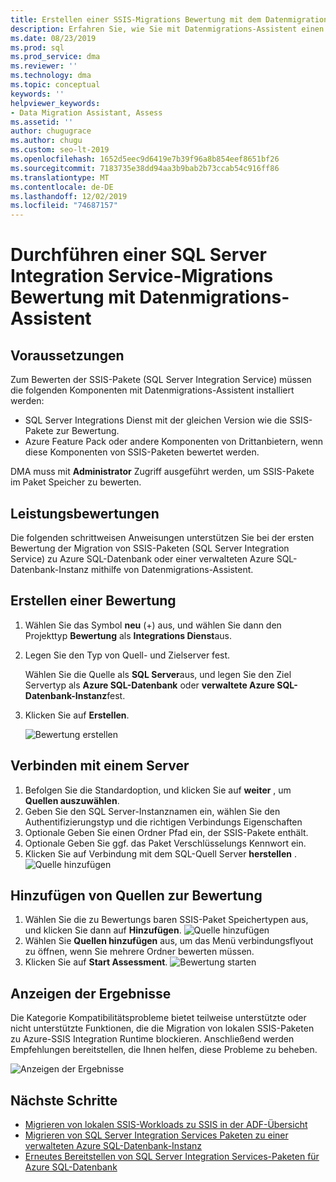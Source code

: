 ```yaml
---
title: Erstellen einer SSIS-Migrations Bewertung mit dem Datenmigrations-Assistent
description: Erfahren Sie, wie Sie mit Datenmigrations-Assistent einen lokalen SQL Server Integration Service (SSIS) vor der Migration zu einer Azure SQL-Datenbank oder einer verwalteten Azure SQL-Datenbank-Instanz bewerten.
ms.date: 08/23/2019
ms.prod: sql
ms.prod_service: dma
ms.reviewer: ''
ms.technology: dma
ms.topic: conceptual
keywords: ''
helpviewer_keywords:
- Data Migration Assistant, Assess
ms.assetid: ''
author: chugugrace
ms.author: chugu
ms.custom: seo-lt-2019
ms.openlocfilehash: 1652d5eec9d6419e7b39f96a8b854eef8651bf26
ms.sourcegitcommit: 7183735e38dd94aa3b9bab2b73ccab54c916ff86
ms.translationtype: MT
ms.contentlocale: de-DE
ms.lasthandoff: 12/02/2019
ms.locfileid: "74687157"
---
```

# <a name="perform-a-sql-server-integration-service-migration-assessment-with-data-migration-assistant"></a>Durchführen einer SQL Server Integration Service-Migrations Bewertung mit Datenmigrations-Assistent

## <a name="prerequisites"></a>Voraussetzungen

Zum Bewerten der SSIS-Pakete (SQL Server Integration Service) müssen die folgenden Komponenten mit Datenmigrations-Assistent installiert werden:

- SQL Server Integrations Dienst mit der gleichen Version wie die SSIS-Pakete zur Bewertung.
- Azure Feature Pack oder andere Komponenten von Drittanbietern, wenn diese Komponenten von SSIS-Paketen bewertet werden.  

DMA muss mit **Administrator** Zugriff ausgeführt werden, um SSIS-Pakete im Paket Speicher zu bewerten.

## <a name="performance-assessments"></a>Leistungsbewertungen

Die folgenden schrittweisen Anweisungen unterstützen Sie bei der ersten Bewertung der Migration von SSIS-Paketen (SQL Server Integration Service) zu Azure SQL-Datenbank oder einer verwalteten Azure SQL-Datenbank-Instanz mithilfe von Datenmigrations-Assistent.

## <a name="create-an-assessment"></a>Erstellen einer Bewertung

1. Wählen Sie das Symbol **neu** (+) aus, und wählen Sie dann den Projekttyp **Bewertung** als **Integrations Dienst**aus.

1. Legen Sie den Typ von Quell- und Zielserver fest.

    Wählen Sie die Quelle als **SQL Server**aus, und legen Sie den Ziel Servertyp als **Azure SQL-Datenbank** oder **verwaltete Azure SQL-Datenbank-Instanz**fest.

1. Klicken Sie auf **Erstellen**.

    ![Bewertung erstellen](media/dma-assess-ssis/dma-assess-ssis-create.png)

## <a name="connect-to-a-server"></a>Verbinden mit einem Server

1. Befolgen Sie die Standardoption, und klicken Sie auf **weiter** , um **Quellen auszuwählen**.
1. Geben Sie den SQL Server-Instanznamen ein, wählen Sie den Authentifizierungstyp und die richtigen Verbindungs Eigenschaften
1. Optionale Geben Sie einen Ordner Pfad ein, der SSIS-Pakete enthält.
1. Optionale Geben Sie ggf. das Paket Verschlüsselungs Kennwort ein.
1. Klicken Sie auf Verbindung mit dem SQL-Quell Server **herstellen** .
  ![Quelle hinzufügen](media/dma-assess-ssis/dma-assess-ssis-addsource.png)

## <a name="add-sources-to-assess"></a>Hinzufügen von Quellen zur Bewertung

1. Wählen Sie die zu Bewertungs baren SSIS-Paket Speichertypen aus, und klicken Sie dann auf **Hinzufügen**.
![Quelle hinzufügen](media/dma-assess-ssis/dma-assess-ssis-addsource-type.png)
1. Wählen Sie **Quellen hinzufügen** aus, um das Menü verbindungsflyout zu öffnen, wenn Sie mehrere Ordner bewerten müssen.
1. Klicken Sie auf **Start Assessment**.
  ![Bewertung starten](media/dma-assess-ssis/dma-assess-ssis-assess.png)

## <a name="view-results"></a>Anzeigen der Ergebnisse

Die Kategorie Kompatibilitätsprobleme bietet teilweise unterstützte oder nicht unterstützte Funktionen, die die Migration von lokalen SSIS-Paketen zu Azure-SSIS Integration Runtime blockieren. Anschließend werden Empfehlungen bereitstellen, die Ihnen helfen, diese Probleme zu beheben.

![Anzeigen der Ergebnisse](media/dma-assess-ssis/dma-assess-ssis-result.png)

## <a name="next-steps"></a>Nächste Schritte

- [Migrieren von lokalen SSIS-Workloads zu SSIS in der ADF-Übersicht](https://docs.microsoft.com/azure/data-factory/scenario-ssis-migration-overview)
- [Migrieren von SQL Server Integration Services Paketen zu einer verwalteten Azure SQL-Datenbank-Instanz](https://docs.microsoft.com/azure/dms/how-to-migrate-ssis-packages-managed-instance)
- [Erneutes Bereitstellen von SQL Server Integration Services-Paketen für Azure SQL-Datenbank](https://docs.microsoft.com/azure/dms/how-to-migrate-ssis-packages)
